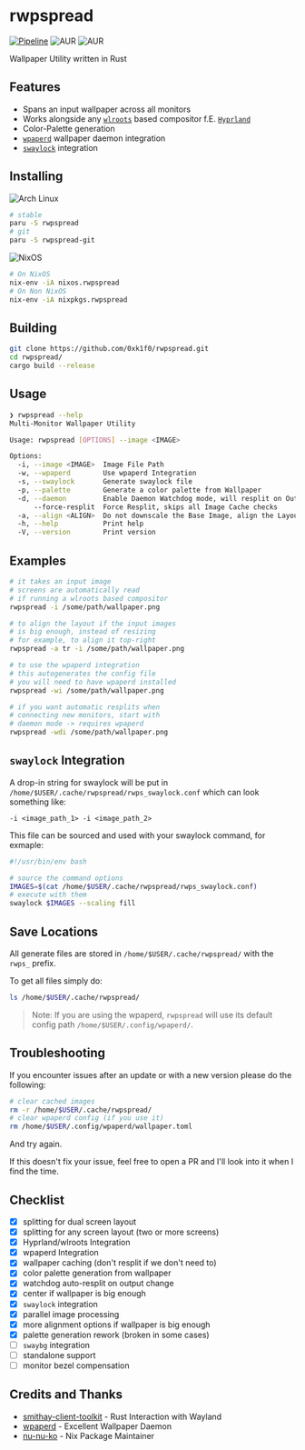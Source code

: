 # rwpspread

[![Pipeline](https://github.com/0xk1f0/rwpspread/actions/workflows/build.yml/badge.svg)](https://github.com/0xk1f0/rwpspread/actions/workflows/build.yml)
![AUR](https://img.shields.io/aur/version/rwpspread?label=AUR%20rwpspread)
![AUR](https://img.shields.io/aur/version/rwpspread-git?label=AUR%20rwpspread-git)

Wallpaper Utility written in Rust

## Features

- Spans an input wallpaper across all monitors
- Works alongside any [`wlroots`](https://gitlab.freedesktop.org/wlroots/wlroots) based compositor f.E. [`Hyprland`](https://hyprland.org/)
- Color-Palette generation
- [`wpaperd`](https://github.com/danyspin97/wpaperd) wallpaper daemon integration
- [`swaylock`](https://github.com/swaywm/swaylock) integration

## Installing

![Arch Linux](https://img.shields.io/badge/Arch_Linux-via_AUR-grey?style=for-the-badge&logo=arch-linux&logoColor=white&labelColor=1793D1)

```bash
# stable
paru -S rwpspread
# git
paru -S rwpspread-git
```

![NixOS](https://img.shields.io/badge/NixOS-via_nixpkgs-grey?style=for-the-badge&logo=nixos&logoColor=white&labelColor=5277C3)

```bash
# On NixOS
nix-env -iA nixos.rwpspread
# On Non NixOS
nix-env -iA nixpkgs.rwpspread
```

## Building

```bash
git clone https://github.com/0xk1f0/rwpspread.git
cd rwpspread/
cargo build --release
```

## Usage

```bash
❯ rwpspread --help
Multi-Monitor Wallpaper Utility

Usage: rwpspread [OPTIONS] --image <IMAGE>

Options:
  -i, --image <IMAGE>  Image File Path
  -w, --wpaperd        Use wpaperd Integration
  -s, --swaylock       Generate swaylock file
  -p, --palette        Generate a color palette from Wallpaper
  -d, --daemon         Enable Daemon Watchdog mode, will resplit on Output changes
      --force-resplit  Force Resplit, skips all Image Cache checks
  -a, --align <ALIGN>  Do not downscale the Base Image, align the Layout instead [possible values: tl, tr, bl, br, c]
  -h, --help           Print help
  -V, --version        Print version
```

## Examples

```bash
# it takes an input image
# screens are automatically read
# if running a wlroots based compositor
rwpspread -i /some/path/wallpaper.png

# to align the layout if the input images
# is big enough, instead of resizing
# for example, to align it top-right
rwpspread -a tr -i /some/path/wallpaper.png

# to use the wpaperd integration
# this autogenerates the config file
# you will need to have wpaperd installed
rwpspread -wi /some/path/wallpaper.png

# if you want automatic resplits when
# connecting new monitors, start with
# daemon mode -> requires wpaperd
rwpspread -wdi /some/path/wallpaper.png
```

## `swaylock` Integration

A drop-in string for swaylock will be put in `/home/$USER/.cache/rwpspread/rwps_swaylock.conf` which can look something like:

```text
-i <image_path_1> -i <image_path_2>
```

This file can be sourced and used with your swaylock command, for exmaple:

```bash
#!/usr/bin/env bash

# source the command options
IMAGES=$(cat /home/$USER/.cache/rwpspread/rwps_swaylock.conf)
# execute with them
swaylock $IMAGES --scaling fill
```

## Save Locations

All generate files are stored in `/home/$USER/.cache/rwpspread/` with the `rwps_` prefix.

To get all files simply do:

```bash
ls /home/$USER/.cache/rwpspread/
```

> Note: If you are using the wpaperd, `rwpspread` will use its default config path `/home/$USER/.config/wpaperd/`.

## Troubleshooting

If you encounter issues after an update or with a new version please do the following:

```bash
# clear cached images
rm -r /home/$USER/.cache/rwpspread/
# clear wpaperd config (if you use it)
rm /home/$USER/.config/wpaperd/wallpaper.toml
```

And try again.

If this doesn't fix your issue, feel free to open a PR and I'll look into it when I find the time.

## Checklist

- [x] splitting for dual screen layout
- [x] splitting for any screen layout (two or more screens)
- [x] Hyprland/wlroots Integration
- [x] wpaperd Integration
- [x] wallpaper caching (don't resplit if we don't need to)
- [x] color palette generation from wallpaper
- [x] watchdog auto-resplit on output change
- [x] center if wallpaper is big enough
- [x] `swaylock` integration
- [x] parallel image processing
- [x] more alignment options if wallpaper is big enough
- [x] palette generation rework (broken in some cases)
- [ ] `swaybg` integration
- [ ] standalone support
- [ ] monitor bezel compensation

## Credits and Thanks

- [smithay-client-toolkit](https://github.com/Smithay/client-toolkit) - Rust Interaction with Wayland
- [wpaperd](https://github.com/danyspin97/wpaperd) - Excellent Wallpaper Daemon
- [nu-nu-ko](https://github.com/nu-nu-ko) - Nix Package Maintainer
